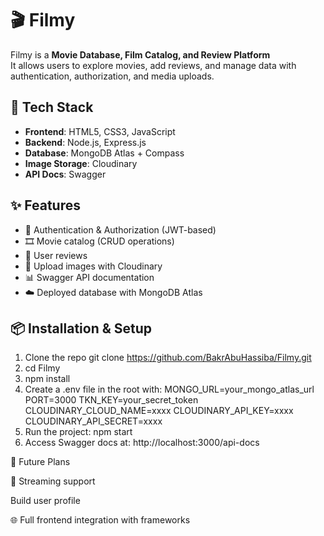 # 🎬 Filmy

Filmy is a **Movie Database, Film Catalog, and Review Platform**   
It allows users to explore movies, add reviews, and manage data with authentication, authorization, and media uploads.

## 🚀 Tech Stack
- **Frontend**: HTML5, CSS3, JavaScript  
- **Backend**: Node.js, Express.js  
- **Database**: MongoDB Atlas + Compass  
- **Image Storage**: Cloudinary  
- **API Docs**: Swagger  

## ✨ Features
- 🔐 Authentication & Authorization (JWT-based)  
- 🎞️ Movie catalog (CRUD operations)  
- 📝 User reviews  
- 📂 Upload images with Cloudinary  
- 📊 Swagger API documentation  
- ☁️ Deployed database with MongoDB Atlas  

## 📦 Installation & Setup
1. Clone the repo
   git clone https://github.com/BakrAbuHassiba/Filmy.git
2. cd Filmy
3. npm install
4. Create a .env file in the root with:
  MONGO_URL=your_mongo_atlas_url
  PORT=3000
  TKN_KEY=your_secret_token
  CLOUDINARY_CLOUD_NAME=xxxx
  CLOUDINARY_API_KEY=xxxx
  CLOUDINARY_API_SECRET=xxxx
5. Run the project:
   npm start
6. Access Swagger docs at:
   http://localhost:3000/api-docs

🔮 Future Plans

🎥 Streaming support

  Build user profile

🌐 Full frontend integration with frameworks

